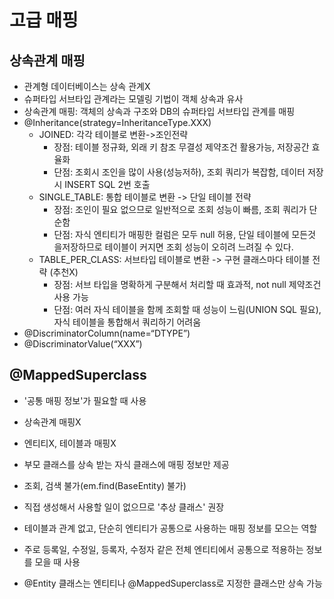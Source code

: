 # 고급 매핑

## 상속관계 매핑
- 관계형 데이터베이스는 상속 관계X
- 슈퍼타입 서브타입 관계라는 모델링 기법이 객체 상속과 유사
- 상속관계 매핑: 객체의 상속과 구조와 DB의 슈퍼타입 서브타입 관계를 매핑
- @Inheritance(strategy=InheritanceType.XXX)
	- JOINED: 각각 테이블로 변환->조인전략
		- 장점: 테이블 정규화, 외래 키 참조 무결성 제약조건 활용가능, 저장공간 효율화
		- 단점: 조회시 조인을 많이 사용(성능저하), 조회 쿼리가 복잡함, 데이터 저장시 INSERT SQL 2번 호출
	- SINGLE_TABLE: 통합 테이블로 변환 -> 단일 테이블 전략
		- 장점: 조인이 필요 없으므로 일반적으로 조회 성능이 빠름, 조회 쿼리가 단순함
		- 단점: 자식 엔티티가 매핑한 컬럼은 모두 null 허용, 단일 테이블에 모든것 을저장하므로 테이블이 커지면 조회 성능이 오히려 느려질 수 있다.
	- TABLE_PER_CLASS: 서브타입 테이블로 변환 -> 구현 클래스마다 테이블 전략 (추천X)
		- 장점: 서브 타입을 명확하게 구분해서 처리할 때 효과적, not null 제약조건 사용 가능
		- 단점: 여러 자식 테이블을 함께 조회할 때 성능이 느림(UNION SQL 필요), 자식 테이블을 통합해서 쿼리하기 어려움
- @DiscriminatorColumn(name=“DTYPE”)
- @DiscriminatorValue(“XXX”)


## @MappedSuperclass
- '공통 매핑 정보'가 필요할 때 사용
- 상속관계 매핑X
- 엔티티X, 테이블과 매핑X
- 부모 클래스를 상속 받는 자식 클래스에 매핑 정보만 제공
- 조회, 검색 불가(em.find(BaseEntity) 불가)
- 직접 생성해서 사용할 일이 없으므로 '추상 클래스' 권장

- 테이블과 관계 없고, 단순히 엔티티가 공통으로 사용하는 매핑 정보를 모으는 역할
- 주로 등록일, 수정일, 등록자, 수정자 같은 전체 엔티티에서 공통으로 적용하는 정보를 모을 때 사용
- @Entity 클래스는 엔티티나 @MappedSuperclass로 지정한 클래스만 상속 가능
